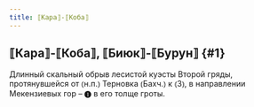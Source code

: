 ```yaml
---
title: ⟦Кара⟧-⟦Коба⟧
---
```

## ⟦Кара⟧-⟦Коба⟧, ⟦Биюк⟧-⟦Бурун⟧ {#1}

Длинный скальный обрыв лесистой куэсты Второй гряды, протянувшейся от ⦅н.п.⦆ Терновка ⦅Бахч.⦆ к ⦅З⦆, в направлении Мекензиевых гор – ❶ в его толще гроты.
